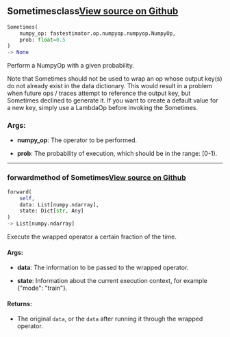## Sometimes<span class="tag">class</span><a class="sourcelink" href=https://github.com/fastestimator/fastestimator/blob/r1.2/fastestimator/op/numpyop/meta/sometimes.py/#L24-L70>View source on Github</a>
```python
Sometimes(
	numpy_op: fastestimator.op.numpyop.numpyop.NumpyOp,
	prob: float=0.5
)
-> None
```
Perform a NumpyOp with a given probability.

Note that Sometimes should not be used to wrap an op whose output key(s) do not already exist in the data
dictionary. This would result in a problem when future ops / traces attempt to reference the output key, but
Sometimes declined to generate it. If you want to create a default value for a new key, simply use a LambdaOp before
invoking the Sometimes.


<h3>Args:</h3>


* **numpy_op**: The operator to be performed.

* **prob**: The probability of execution, which should be in the range: [0-1).

---

### forward<span class="tag">method of Sometimes</span><a class="sourcelink" href=https://github.com/fastestimator/fastestimator/blob/r1.2/fastestimator/op/numpyop/meta/sometimes.py/#L51-L70>View source on Github</a>
```python
forward(
	self,
	data: List[numpy.ndarray],
	state: Dict[str, Any]
)
-> List[numpy.ndarray]
```
Execute the wrapped operator a certain fraction of the time.


<h4>Args:</h4>


* **data**: The information to be passed to the wrapped operator.

* **state**: Information about the current execution context, for example {"mode": "train"}. 

<h4>Returns:</h4>

<ul class="return-block"><li>    The original <code>data</code>, or the <code>data</code> after running it through the wrapped operator.</li></ul>

